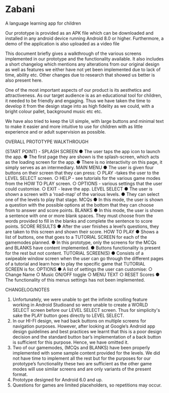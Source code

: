 # Zabani
A language learning app for children

Our prototype is provided as an APK file which can be downloaded and installed in any android device running Android 8.0 or higher. Furthermore, a demo of the application is also uploaded as a video file

This document briefly gives a walkthrough of the various screens implemented in our prototype and the functionality available. It also includes a short changelog which mentions any alterations from our original design as well as features we either have not yet been implemented due to lack of time, ability etc. Other changes due to research that showed us better is also present here.

One of the most important aspects of our product is its aesthetics and attractiveness. As our target audience is as an educational tool for children, it needed to be friendly and engaging. Thus we have taken the time to develop it from the design stage into as high fidelity as we could, with a bright colour pallet, background music etc etc.

We have also tried to keep the UI simple, with large buttons and minimal text to make it easier and more intuitive to use for children with as little experience and or adult supervision as possible.

OVERALL PROTOTYPE WALKTHROUGH

(START POINT) - SPLASH SCREEN
●	The user taps the app icon to launch the app.
●	The first page they are shown is the splash-screen, which acts as the loading screen for the app.
●	There is no interactivity on this page, it simply serves as an intermediary.
MAIN MENU
●	The user is given four buttons on their screen that they can press:
○	PLAY -takes the user to the LEVEL SELECT screen.
○	HELP - see tutorials for the various game modes from the HOW TO PLAY screen.
○	OPTIONS - various settings that the user could customise.
○	EXIT - leave the app.
LEVEL SELECT
●	The user is shown a screen with a ‘road-map’ of the various levels.
●	They can select one of the levels to play that stage.
MCQs
●	In this mode, the user is shown a question with the possible options at the bottom that they can choose from to answer and score points.
BLANKS
●	In this mode, the user is shown a sentence with one or more blank spaces. They must choose from the words provided to fill in the blanks and complete the sentence to score points.
SCORE RESULTS
●	After the user finishes a level’s questions, they are taken to this screen and shown their score.
HOW TO PLAY
●	Shows a list of buttons, one that goes to a TUTORIAL SCREEN for each of the gamemodes planned. 
●	In this prototype, only the screens for the MCQs and BLANKS have content implemented. 
●	Buttons functionality is present for the rest but not content.
TUTORIAL SCREEN(S)
●	Consists of a swipeable window screen when the user can go through the different pages of a tutorial and learn how to play the specific game that TUTORIAL SCREEN is for.
OPTIONS
●	A list of settings the user can customise:
○	Change Name 
○	Music ON/OFF toggle 
○	MENU TEXT 
○	RESET Scores 
●	The functionality of this menus settings has not been implemented.

CHANGELOG/NOTES

1.	Unfortunately, we were unable to get the infinite scrolling feature working in Android Studioand  so were unable to create a WORLD SELECT screen before our LEVEL SELECT screen. Thus for simplicity's sake the PLAY button goes directly to LEVEL SELECT.
2.	In our HI-FI design, we had back buttons on multiple screens for navigation purposes. However, after looking at Google’s Android app design guidelines and best practices we learnt that this is a poor design decision and the standard button bar’s  implementation of a back button is sufficient for this purpose. Hence, we have omitted it.
3.	Two of our gamemodes, (MCQs and BLANKS) have been properly implemented with some sample content provided for the levels. We did not have time to implement all the rest but for the purposes for our prototype’s functionality these two are sufficient as the other game modes will use similar screens and are only variants of the present format. 
4.	Prototype designed for Android 6.0 and up.
5.	Questions for games are limited placeholders, so repetitions may occur.

